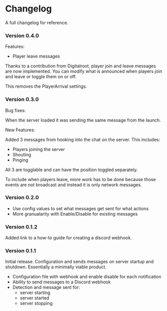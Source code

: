 # Changelog

A full changelog for reference.

### Version 0.4.0

Features:

- Player leave messages

Thanks to a contribution from Digitalroot, player join and leave messages are now
implemented. You can modify what is announced when players join and leave or toggle
them on or off.

This removes the PlayerArrival settings.

### Version 0.3.0

Bug fixes:

When the server loaded it was sending the same message from the launch.

New Features:

Added 3 messages from hooking into the chat on the server. This includes:

- Players joining the server
- Shouting
- Pinging

All 3 are togglable and can have the position toggled separately.

To include when players leave, more work has to be done because those events
are not broadcast and instead it is only network messages.

### Version 0.2.0

- Use config values to set what messages get sent for what actions
- More granualarity with Enable/Disable for existing messages

### Version 0.1.2

Added link to a how-to guide for creating a discord webhook.

### Version 0.1.1

Initial release. Configuration and sends messages on server startup and shutdown.
Essentially a minimally viable product.

- Configuration file with webhook and enable disable for each notification
- Ability to send messages to a Discord webhook
- Detection and message sent for:
  - server starting
  - server started
  - server stopping
